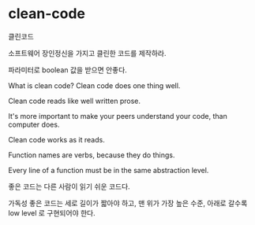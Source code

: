 # clean-code
클린코드

소프트웨어 장인정신을 가지고 클린한 코드를 제작하라.



파라미터로 boolean 값을 받으면 안좋다.

What is clean code? Clean code does one thing well.

Clean code reads like well written prose.

It's more important to make your peers understand your code, than computer does.

Clean code works as it reads.

Function names are verbs, because they do things.

Every line of a function must be in the same abstraction level.

좋은 코드는 다른 사람이 읽기 쉬운 코드다.

가독성 좋은 코드는 세로 길이가 짧아야 하고, 맨 위가 가장 높은 수준, 아래로 갈수록 low level 로 구현되어야 한다.
